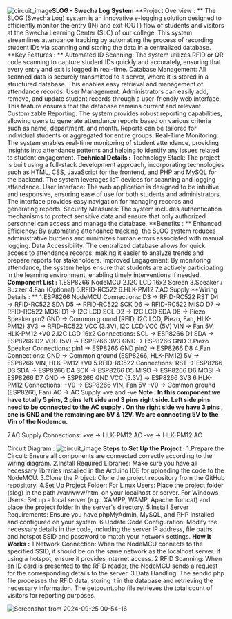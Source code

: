![circuit_image](https://github.com/user-attachments/assets/cc97f561-5032-4d17-ab1c-da90285013a5)**SLOG - Swecha Log System**
**Project Overview : **
The SLOG (Swecha Log) system is an innovative e-logging solution designed to efficiently monitor the entry (IN) and exit (OUT) flow of students and visitors at the Swecha Learning Center (SLC) of our college. This system streamlines attendance tracking by automating the process of recording student IDs via scanning and storing the data in a centralized database.
**Key Features : **
Automated ID Scanning: The system utilizes RFID or QR code scanning to capture student IDs quickly and accurately, ensuring that every entry and exit is logged in real-time.
Database Management: All scanned data is securely transmitted to a server, where it is stored in a structured database. This enables easy retrieval and management of attendance records.
User Management: Administrators can easily add, remove, and update student records through a user-friendly web interface. This feature ensures that the database remains current and relevant.
Customizable Reporting: The system provides robust reporting capabilities, allowing users to generate attendance reports based on various criteria such as name, department, and month. Reports can be tailored for individual students or aggregated for entire groups.
Real-Time Monitoring: The system enables real-time monitoring of student attendance, providing insights into attendance patterns and helping to identify any issues related to student engagement.
**Technical Details :**
Technology Stack: The project is built using a full-stack development approach, incorporating technologies such as HTML, CSS, JavaScript for the frontend, and PHP and MySQL for the backend. The system leverages IoT devices for scanning and logging attendance.
User Interface: The web application is designed to be intuitive and responsive, ensuring ease of use for both students and administrators. The interface provides easy navigation for managing records and generating reports.
Security Measures: The system includes authentication mechanisms to protect sensitive data and ensure that only authorized personnel can access and manage the database.
**Benefits : **
Enhanced Efficiency: By automating attendance tracking, the SLOG system reduces administrative burdens and minimizes human errors associated with manual logging.
Data Accessibility: The centralized database allows for quick access to attendance records, making it easier to analyze trends and prepare reports for stakeholders.
Improved Engagement: By monitoring attendance, the system helps ensure that students are actively participating in the learning environment, enabling timely interventions if needed.
**Component List :**
1.ESP8266 NodeMCU
2.I2C LCD 16x2 Screen
3.Speaker / Buzzer
4.Fan (Optional)
5.RFID-RC522
6.HLK-PM12
7.AC Supply
**Wiring Details : **
1.ESP8266 NodeMCU Connections:
  D3 → RFID-RC522 RST
  D4 → RFID-RC522 SDA
  D5 → RFID-RC522 SCK
  D6 → RFID-RC522 MISO
  D7 → RFID-RC522 MOSI
  D1 → I2C LCD SCL
  D2 → I2C LCD SDA
  D8 → Piezo Speaker pin2
  GND → Common ground (RFID, I2C LCD, Piezo, Fan, HLK-PM12)
  3V3 → RFID-RC522 VCC (3.3V), I2C LCD VCC (5V)
  VIN → Fan 5V, HLK-PM12 +V0
2.I2C LCD 16x2 Connections:
  SCL → ESP8266 D1
  SDA → ESP8266 D2
  VCC (5V) → ESP8266 3V3
  GND → ESP8266 GND
3.Piezo Speaker Connections:
  pin1 → ESP8266 GND
  pin2 → ESP8266 D8
4.Fan Connections:
  GND → Common ground (ESP8266, HLK-PM12)
  5V → ESP8266 VIN, HLK-PM12 +V0
5.RFID-RC522 Connections:
  RST → ESP8266 D3
  SDA → ESP8266 D4
  SCK → ESP8266 D5
  MISO → ESP8266 D6
  MOSI → ESP8266 D7
  GND → ESP8266 GND
  VCC (3.3V) → ESP8266 3V3
6.HLK-PM12 Connections:
  +V0 → ESP8266 VIN, Fan 5V
  -V0 → Common ground (ESP8266, Fan)
  AC → AC Supply +ve and -ve
**Note : In this component we have totally 5 pins, 2 pins left side and 3 pins right side. Left side pins need to be connected to the AC supply . On the right side we have 3 pins , one is GND and the remaining are 5V & 12V. We are connecting 5V to the Vin of the Nodemcu.**

7.AC Supply Connections:
+ve → HLK-PM12 AC
-ve → HLK-PM12 AC

Circuit Diagram : 
![circuit_image](https://github.com/user-attachments/assets/dbabc9ab-5725-4596-a897-40a84cbc9e84)
**Steps to Set Up the Project :**
1.Prepare the Circuit:
  Ensure all components are connected correctly according to the wiring diagram.
2.Install Required Libraries:
  Make sure you have all necessary libraries installed in the Arduino IDE for uploading the code to the NodeMCU.
3.Clone the Project:
  Clone the project repository from the GitHub repository.
4.Set Up Project Folder:
  For Linux Users: Place the project folder (slog) in the path /var/www/html on your localhost or server.
  For Windows Users: Set up a local server (e.g., XAMPP, WAMP, Apache Tomcat) and place the project folder in the server's directory.
5.Install Server Requirements:
  Ensure you have phpMyAdmin, MySQL, and PHP installed and configured on your system.
6.Update Code Configuration:
  Modify the necessary details in the code, including the server IP address, file paths, and hotspot SSID and password to match your network settings.
**How It Works :** 
1.Network Connection:
  When the NodeMCU connects to the specified SSID, it should be on the same network as the localhost server. If using a hotspot, ensure it provides internet access.
2.RFID Scanning:
  When an ID card is presented to the RFID reader, the NodeMCU sends a request for the corresponding details to the server.
3.Data Handling:
  The sendid.php file processes the RFID data, storing it in the database and retrieving the necessary information.
  The getcount.php file retrieves the total count of visitors for reporting purposes.

![Screenshot from 2024-09-25 00-54-16](https://github.com/user-attachments/assets/70bce792-9595-4756-b8e1-e0e2ef4f6160)











